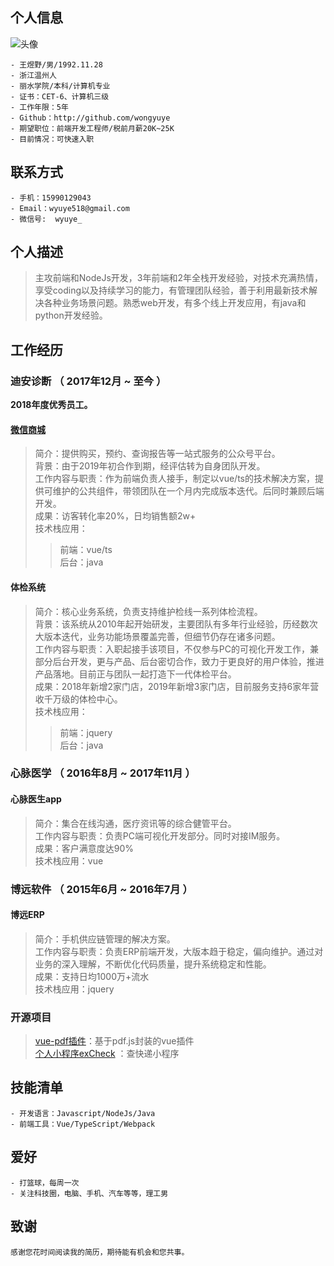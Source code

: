 <!-- v2.3 -->
## 个人信息

![头像](http://hd1.dahe100.cn/examples/20200423203957.png)
```
- 王煜野/男/1992.11.28  
- 浙江温州人
- 丽水学院/本科/计算机专业 
- 证书：CET-6、计算机三级
- 工作年限：5年
- Github：http://github.com/wongyuye
- 期望职位：前端开发工程师/税前月薪20K~25K
- 目前情况：可快速入职
```

## 联系方式
```
- 手机：15990129043 
- Email：wyuye518@gmail.com
- 微信号:  wyuye_
```

## 个人描述
> 主攻前端和NodeJs开发，3年前端和2年全栈开发经验，对技术充满热情，享受coding以及持续学习的能力，有管理团队经验，善于利用最新技术解决各种业务场景问题。熟悉web开发，有多个线上开发应用，有java和python开发经验。

## 工作经历

### 迪安诊断 （ 2017年12月 ~ 至今 ）
**2018年度优秀员工。**
#### [微信商城](http://hd1.dahe100.cn/#/index)
> 简介：提供购买，预约、查询报告等一站式服务的公众号平台。<br/>
> 背景：由于2019年初合作到期，经评估转为自身团队开发。<br/>
> 工作内容与职责：作为前端负责人接手，制定以vue/ts的技术解决方案，提供可维护的公共组件，带领团队在一个月内完成版本迭代。后同时兼顾后端开发。<br/>
> 成果：访客转化率20%，日均销售额2w+<br/>
> 技术栈应用：<br/>
> > 前端：vue/ts<br/>
> > 后台：java

#### 体检系统
> 简介：核心业务系统，负责支持维护检线一系列体检流程。<br/>
> 背景：该系统从2010年起开始研发，主要团队有多年行业经验，历经数次大版本迭代，业务功能场景覆盖完善，但细节仍存在诸多问题。<br/>
> 工作内容与职责：入职起接手该项目，不仅参与PC的可视化开发工作，兼部分后台开发，更与产品、后台密切合作，致力于更良好的用户体验，推进产品落地。目前正与团队一起打造下一代体检平台。<br/>
> 成果：2018年新增2家门店，2019年新增3家门店，目前服务支持6家年营收千万级的体检中心。<br/>
> 技术栈应用：<br/>
> > 前端：jquery<br/>
> > 后台：java<br/>
  
### 心脉医学 （ 2016年8月 ~ 2017年11月 ）
####  心脉医生app
>简介：集合在线沟通，医疗资讯等的综合健管平台。<br/>
> 工作内容与职责：负责PC端可视化开发部分。同时对接IM服务。<br/>
> 成果：客户满意度达90%<br/>
> 技术栈应用：vue

### 博远软件 （ 2015年6月 ~ 2016年7月 ）
####  博远ERP
>简介：手机供应链管理的解决方案。<br/>
> 工作内容与职责：负责ERP前端开发，大版本趋于稳定，偏向维护。通过对业务的深入理解，不断优化代码质量，提升系统稳定和性能。<br/>
> 成果：支持日均1000万+流水<br/>
> 技术栈应用：jquery
  
### 开源项目
>  [vue-pdf插件](https://www.npmjs.com/package/vue-my-pdf-viewer)：基于pdf.js封装的vue插件<br/>
>  [个人小程序exCheck](https://github.com/wongyuye/xiaochenxu.express_check) ：查快递小程序<br/>

## 技能清单
```
- 开发语言：Javascript/NodeJs/Java
- 前端工具：Vue/TypeScript/Webpack
```

## 爱好
```
- 打篮球，每周一次
- 关注科技圈，电脑、手机、汽车等等，理工男
```
     
## 致谢
```
感谢您花时间阅读我的简历，期待能有机会和您共事。
```
